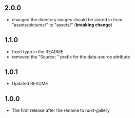 ## 2.0.0
- changed the directory images should be stored in from "assets/pictures/" to "assets/" (**breaking change**)

## 1.1.0
- fixed typo in the README
- removed the "Source: " prefix for the data-source attribute

## 1.0.1
- Updated README

## 1.0.0
- The first release after the rename to nuxt-gallery
